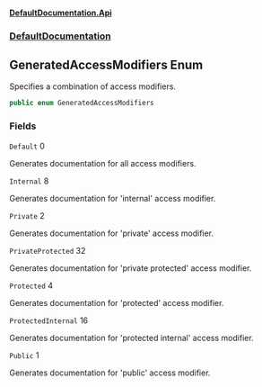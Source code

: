 #### [DefaultDocumentation.Api](index.md 'index')
### [DefaultDocumentation](index.md#DefaultDocumentation 'DefaultDocumentation')

## GeneratedAccessModifiers Enum

Specifies a combination of access modifiers.

```csharp
public enum GeneratedAccessModifiers
```
### Fields

<a name='DefaultDocumentation.GeneratedAccessModifiers.Default'></a>

`Default` 0

Generates documentation for all access modifiers.

<a name='DefaultDocumentation.GeneratedAccessModifiers.Internal'></a>

`Internal` 8

Generates documentation for 'internal' access modifier.

<a name='DefaultDocumentation.GeneratedAccessModifiers.Private'></a>

`Private` 2

Generates documentation for 'private' access modifier.

<a name='DefaultDocumentation.GeneratedAccessModifiers.PrivateProtected'></a>

`PrivateProtected` 32

Generates documentation for 'private protected' access modifier.

<a name='DefaultDocumentation.GeneratedAccessModifiers.Protected'></a>

`Protected` 4

Generates documentation for 'protected' access modifier.

<a name='DefaultDocumentation.GeneratedAccessModifiers.ProtectedInternal'></a>

`ProtectedInternal` 16

Generates documentation for 'protected internal' access modifier.

<a name='DefaultDocumentation.GeneratedAccessModifiers.Public'></a>

`Public` 1

Generates documentation for 'public' access modifier.